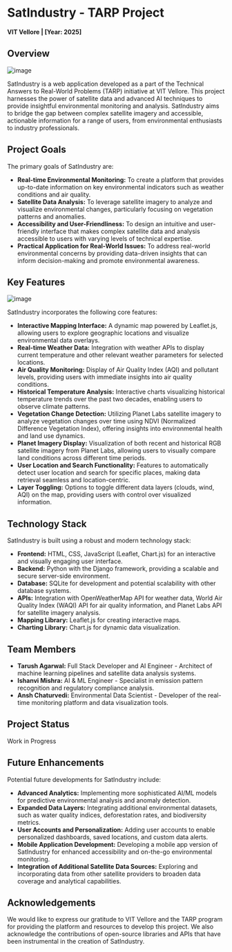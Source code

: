 # SatIndustry - TARP Project

**VIT Vellore | [Year: 2025]**

## Overview
![image](https://github.com/user-attachments/assets/ba43917c-8b1f-4310-9074-ba563dab68c8)

SatIndustry is a web application developed as a part of the Technical Answers to Real-World Problems (TARP) initiative at VIT Vellore. This project harnesses the power of satellite data and advanced AI techniques to provide insightful environmental monitoring and analysis.  SatIndustry aims to bridge the gap between complex satellite imagery and accessible, actionable information for a range of users, from environmental enthusiasts to industry professionals.

## Project Goals

The primary goals of SatIndustry are:

*   **Real-time Environmental Monitoring:** To create a platform that provides up-to-date information on key environmental indicators such as weather conditions and air quality.
*   **Satellite Data Analysis:** To leverage satellite imagery to analyze and visualize environmental changes, particularly focusing on vegetation patterns and anomalies.
*   **Accessibility and User-Friendliness:** To design an intuitive and user-friendly interface that makes complex satellite data and analysis accessible to users with varying levels of technical expertise.
*   **Practical Application for Real-World Issues:** To address real-world environmental concerns by providing data-driven insights that can inform decision-making and promote environmental awareness.

## Key Features
![image](https://github.com/user-attachments/assets/9558e8a0-5c78-4d7a-8b5e-e2427750b5d6)

SatIndustry incorporates the following core features:

*   **Interactive Mapping Interface:** A dynamic map powered by Leaflet.js, allowing users to explore geographic locations and visualize environmental data overlays.
*   **Real-time Weather Data:** Integration with weather APIs to display current temperature and other relevant weather parameters for selected locations.
*   **Air Quality Monitoring:**  Display of Air Quality Index (AQI) and pollutant levels, providing users with immediate insights into air quality conditions.
*   **Historical Temperature Analysis:**  Interactive charts visualizing historical temperature trends over the past two decades, enabling users to observe climate patterns.
*   **Vegetation Change Detection:**  Utilizing Planet Labs satellite imagery to analyze vegetation changes over time using NDVI (Normalized Difference Vegetation Index), offering insights into environmental health and land use dynamics.
*   **Planet Imagery Display:**  Visualization of both recent and historical RGB satellite imagery from Planet Labs, allowing users to visually compare land conditions across different time periods.
*   **User Location and Search Functionality:**  Features to automatically detect user location and search for specific places, making data retrieval seamless and location-centric.
*   **Layer Toggling:**  Options to toggle different data layers (clouds, wind, AQI) on the map, providing users with control over visualized information.

## Technology Stack

SatIndustry is built using a robust and modern technology stack:

*   **Frontend:** HTML, CSS, JavaScript (Leaflet, Chart.js) for an interactive and visually engaging user interface.
*   **Backend:** Python with the Django framework, providing a scalable and secure server-side environment.
*   **Database:** SQLite for development and potential scalability with other database systems.
*   **APIs:** Integration with OpenWeatherMap API for weather data, World Air Quality Index (WAQI) API for air quality information, and Planet Labs API for satellite imagery analysis.
*   **Mapping Library:** Leaflet.js for creating interactive maps.
*   **Charting Library:** Chart.js for dynamic data visualization.

## Team Members

*   **Tarush Agarwal:** Full Stack Developer and AI Engineer - Architect of machine learning pipelines and satellite data analysis systems.
*   **Ishanvi Mishra:** AI & ML Engineer - Specialist in emission pattern recognition and regulatory compliance analysis.
*   **Ansh Chaturvedi:** Environmental Data Scientist - Developer of the real-time monitoring platform and data visualization tools.

## Project Status

Work in Progress

## Future Enhancements

Potential future developments for SatIndustry include:

*   **Advanced Analytics:** Implementing more sophisticated AI/ML models for predictive environmental analysis and anomaly detection.
*   **Expanded Data Layers:** Integrating additional environmental datasets, such as water quality indices, deforestation rates, and biodiversity metrics.
*   **User Accounts and Personalization:**  Adding user accounts to enable personalized dashboards, saved locations, and custom data alerts.
*   **Mobile Application Development:**  Developing a mobile app version of SatIndustry for enhanced accessibility and on-the-go environmental monitoring.
*   **Integration of Additional Satellite Data Sources:**  Exploring and incorporating data from other satellite providers to broaden data coverage and analytical capabilities.

## Acknowledgements

We would like to express our gratitude to VIT Vellore and the TARP program for providing the platform and resources to develop this project. We also acknowledge the contributions of open-source libraries and APIs that have been instrumental in the creation of SatIndustry.
